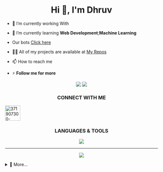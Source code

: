 <h1 align="center">Hi 👋, I'm Dhruv</h1>

- 🔭 I’m currently working With []()

- 🌱 I’m currently learning **Web Development**;**Machine Learning**

- Our bots [Click here]()

- 👨‍💻 All of my projects are available at [My Repos](https://github.com/code-with-dhruv)

- 📫 How to reach me [](https://t.me/)
 
-  ⚡ **Follow me for more**
 
 <p align="center">
    <img src="https://github-readme-stats.vercel.app/api?username=code-with-dhruv&show_icons=true&title_color=00AEDDFF&text_color=FCFCFC&icon_color=00AEDDFF&bg_color=151515&border_color=FCFCFC&border_radius=8&include_all_commits=true&count_private=true"/>
    <img src="http://github-readme-streak-stats.herokuapp.com?user=dheerxj&background=151515&currStreakNum=FFFFFF&border=FFFFFF&stroke=FFFFFF&ring=00AEDD&fire=00AEDD&sideNums=FFFFFF&currStreakLabel=00AEDD&sideLabels=FFFFFF&dates=FFFFFF"/>
</p>
 
<h3 align="center">CONNECT WITH ME</h3>


 <p align="center"> 

<a href="https://instagram.com/dheeraj_2324"><img src="https://github.com/nikhileashy/nikhileashy/blob/main/icons/instagram-01.svg" alt="371907300-INSTAGRAM-ICON-TRANSPARENT-1080"
 hight="53" align="center" width="50" border="0"></a><br /><a target='_blank' href='https://freeonlinedice.com/'>
 </a>
</p>  
 


<h3 align="center">LANGUAGES & TOOLS</h3>

 <p align="center">
    <img src="https://github.com/nikhileashy/nikhileashy/blob/main/icons/tools-01.svg"/>
</p> 

 ---
 
 <p align="center">
    <img src="https://github-profile-trophy.vercel.app/?username=code-with-dhruv&theme=onedark"/>
</p>

<details>
<summary>🔹 More...</summary>

<p align="center">
  <img src="https://raw.githubusercontent.com/code-with-dhruv/code-with-dhruv/main/github-metrics.svg" alt="metrix"></center>
</p>
<details>
 <summary>Contribution Snake 🐍</summary>
 <p align="center">
  <img src="https://github.com/nikhileashy/nikhileashy/raw/output/github-contribution-grid-snake.svg" alt="snake"></center>
</p>
</details>
</details>



  
